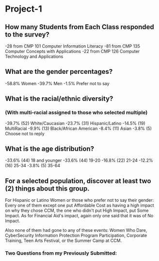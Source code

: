 # Project-1

## How many Students from Each Class responded to the survey?

-28 from CMP 101 Computer Information Literacy
-81 from CMP 135 Computer Concepts with Applications
-22 from CMP 126 Computer Technology and Applications

## What are the gender percentages?

-58.8% Women
-39.7% Men
-1.5% Prefer not to say

## What is the racial/ethnic diversity?

### (With multi-racial assigned to those who selected multiple)

-39.7% (52) White/Caucasian
-23.7% (31) Hispanic/Latino
-14.5% (19) MultiRacial
-9.9% (13) Black/African American
-8.4% (11) Asian
-3.8% (5) Choose not to reply

## What is the age distribution?

-33.6% (44) 18 and younger
-33.6% (44) 19-20
-16.8% (22) 21-24
-12.2% (16) 25-34
-3.8% (5) 35-64

## For a selected population, discover at least two (2) things about this group.

For Hispanic or Latino Women or those who prefer not to say their gender: Every one of them except one put Affordable Cost as having a high impact on why they chose CCM, the one who didn't put High Impact, put Some Impact. As for Financial Aid's impact, again only one said that it was of No Impact.

Also none of them had gone to any of these events: Women Who Dare, CyberSecurity Information Protection Program Participation, Corporate Training, Teen Arts Festival, or the Summer Camp at CCM.

### Two Questions from my Previously Submitted:

